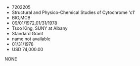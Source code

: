 * 7202205
* Structural and Physico-Chemical Studies of Cytochrome 'c1'
* BIO,MCB
* 09/01/1972,01/31/1978
* Tsoo King, SUNY at Albany
* Standard Grant
*   name not available
* 01/31/1978
* USD 74,000.00

NONE